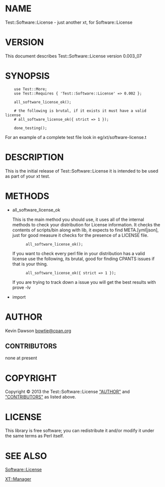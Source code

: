 # NAME

Test::Software::License - just another xt, for Software::License

# VERSION

This document describes Test::Software::License version 0.003\_07

# SYNOPSIS

        use Test::More;
        use Test::Requires { 'Test::Software::License' => 0.002 };

        all_software_license_ok();

        # the following is brutal, if it exists it must have a valid license
        # all_software_license_ok({ strict => 1 });

        done_testing();

For an example of a complete test file look in eg/xt/software-license.t

# DESCRIPTION

This is the initial release of Test::Software::License it is intended to be
used as part of your xt test.

# METHODS

- all\_software\_license\_ok

    This is the main method you should use, it uses all of the internal methods to
    check your distribution for License information. It checks the contents of
    scripts/bin along with lib, it expects to find META.\[yml|json\],
    just for good measure it checks for the presence of a LICENSE file.

            all_software_license_ok();

    If you want to check every perl file in your distribution has a valid license
    use the following, its brutal, good for finding CPANTS issues if that is your thing.

            all_software_license_ok({ strict => 1 });

    If you are trying to track down a issue you will get the best results with prove -lv

- import

# AUTHOR

Kevin Dawson <bowtie@cpan.org>

## CONTRIBUTORS

none at present

# COPYRIGHT

Copyright © 2013 the Test::Software::License
["AUTHOR"](#author) and ["CONTRIBUTORS"](#contributors) as listed above.

# LICENSE

This library is free software; you can redistribute it and/or modify
it under the same terms as Perl itself.

# SEE ALSO

[Software::License](https://metacpan.org/pod/Software::License)

[XT::Manager](https://metacpan.org/pod/XT::Manager)
